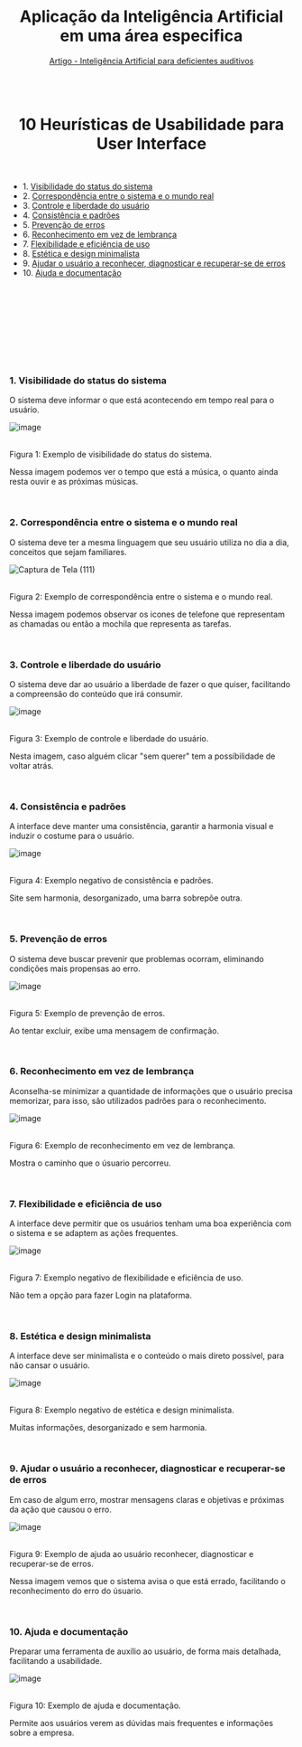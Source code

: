 <h1 align="center">Aplicação da Inteligência Artificial em uma área especifica</h1>
<div align="center"><a href="../IHC/Inteligência Artificial para deficientes auditivos.pdf">Artigo - Inteligência Artificial para deficientes auditivos</a></div>

<br><br>

<h1 align="center">10 Heurísticas de Usabilidade para User Interface</h1>

 

<ul>
<li>1. <a href="#1.visibilidade-do-status-do-sistema"> Visibilidade do status do sistema</a></h3>
<li>2. <a href="#2.correspondência-entre-o-sistema-e-o-mundo-real"> Correspondência entre o sistema e o mundo real</a></h3>
<li>3. <a href="#3.controle-e-liberdade-do-usuário"> Controle e liberdade do usuário</a></h3>
<li>4. <a href="#4.consistência-e-padrões"> Consistência e padrões</a></h3> 
<li>5. <a href="#5.prevenção-de-erros"> Prevenção de erros</a></h3> 
<li>6. <a href="#6.reconhecimento-em-vez-de-lembrança"> Reconhecimento em vez de lembrança</a></h3> 
<li>7. <a href="#7.flexibilidade-e-eficiência-de-uso"> Flexibilidade e eficiência de uso</a></h3> 
<li>8. <a href="#8.estética-e-design-minimalista"> Estética e design minimalista</a></h3> 
<li>9. <a href="#9.ajudar-o-usuário-a-reconhecer,-diagnosticar-e-recuperar-se-de-erros"> Ajudar o usuário a reconhecer, diagnosticar e recuperar-se de erros</a></h3> 
<li>10. <a href="#10.ajuda-e-documentação"> Ajuda e documentação</a></h3> 
</ul>

 

#

 

<br>

 

<h3 id="1.visibilidade-do-status-do-sistema">1. Visibilidade do status do sistema</h2>
O sistema deve informar o que está acontecendo em tempo real para o usuário.

![image](https://github.com/Diane-Moreno/bertoti/assets/102235722/39a4082e-f866-475b-b2b7-c84f847ceee8)


<br>Figura 1: Exemplo de visibilidade do status do sistema.

Nessa imagem podemos ver o tempo que está a música, o quanto ainda resta ouvir e as próximas músicas.
</div>

<br>

<h3 id="2.correspondência-entre-o-sistema-e-o-mundo-real">2. Correspondência entre o sistema e o mundo real</h2>
O sistema deve ter a mesma linguagem que seu usuário utiliza no dia a dia, conceitos que sejam familiares.

![Captura de Tela (111)](https://user-images.githubusercontent.com/102235722/235935064-11011cb1-3d88-4203-95bf-8b4575239261.png)


<br>Figura 2: Exemplo de correspondência entre o sistema e o mundo real.

Nessa imagem podemos observar os icones de telefone que representam as chamadas ou então a mochila que representa as tarefas.
</div>

<br>

<h3 id="3.controle-e-liberdade-do-usuário">3. Controle e liberdade do usuário</h2>
O sistema deve dar ao usuário a liberdade de fazer o que quiser, facilitando a compreensão do conteúdo que irá consumir.

![image](https://github.com/Diane-Moreno/bertoti/assets/102235722/2994b363-f535-4afc-a7bb-efa73c7097bc)

<br>Figura 3: Exemplo de controle e liberdade do usuário.

Nesta imagem, caso alguém clicar "sem querer" tem a possíbilidade de voltar atrás.
</div>

<br>

<h3 id="4.consistência-e-padrões">4. Consistência e padrões</h2>
A interface deve manter uma consistência, garantir a harmonia visual e induzir o costume para o usuário.

![image](https://github.com/Diane-Moreno/bertoti/assets/102235722/71c1bb14-7957-4e93-897c-0dfdcee3b831)

<br>Figura 4: Exemplo negativo de consistência e padrões.

Site sem harmonia, desorganizado, uma barra sobrepõe outra.
</div>

<br>

<h3 id="5.prevenção-de-erros">5. Prevenção de erros</h2>
O sistema deve buscar prevenir que problemas ocorram, eliminando condições mais propensas ao erro.

![image](https://github.com/Diane-Moreno/bertoti/assets/102235722/8d730114-e0ea-4d6e-8330-03f7a73109f8)

<br>Figura 5: Exemplo de prevenção de erros.

Ao tentar excluir, exibe uma mensagem de confirmação.
</div>

<br>

<h3 id="6.reconhecimento-em-vez-de-lembrança">6. Reconhecimento em vez de lembrança</h2>
Aconselha-se minimizar a quantidade de informações que o usuário precisa memorizar, para isso, são utilizados padrões para o reconhecimento.

![image](https://github.com/Diane-Moreno/bertoti/assets/102235722/69f8e77a-10b9-4e75-8685-6a0243375da4)

<br>Figura 6: Exemplo de reconhecimento em vez de lembrança.

Mostra o caminho que o úsuario percorreu.
</div>

<br>

<h3 id="7.flexibilidade-e-eficiência-de-uso">7. Flexibilidade e eficiência de uso</h2>
A interface deve permitir que os usuários tenham uma boa experiência com o sistema e se adaptem as ações frequentes.

![image](https://github.com/Diane-Moreno/bertoti/assets/102235722/b86095f3-9a7a-4498-a823-7fcd2984344e)


<br>Figura 7: Exemplo negativo de flexibilidade e eficiência de uso.

Não tem a opção para fazer Login na plataforma.
</div>

<br>

<h3 id="8.estética-e-design-minimalista">8. Estética e design minimalista</h2>
A interface deve ser minimalista e o conteúdo o mais direto possível, para não cansar o usuário.

![image](https://github.com/Diane-Moreno/bertoti/assets/102235722/71aeeff7-ab6c-4d96-a253-32628554f555)

<br>Figura 8: Exemplo negativo de estética e design minimalista.

Muitas informações, desorganizado e sem harmonia.
</div>

<br>

<h3 id="9.ajudar-o-usuário-a-reconhecer,-diagnosticar-e-recuperar-se-de-erros">9. Ajudar o usuário a reconhecer, diagnosticar e recuperar-se de erros</h2>
Em caso de algum erro, mostrar mensagens claras e objetivas e próximas da ação que causou o erro.

![image](https://github.com/Diane-Moreno/bertoti/assets/102235722/15db9862-6136-4db8-9a5a-6b12930941ae)

<br>Figura 9: Exemplo de ajuda ao usuário reconhecer, diagnosticar e recuperar-se de erros.

Nessa imagem vemos que o sistema avisa o que está errado, facilitando o reconhecimento do erro do úsuario.
</div>

<br>

<h3 id="10.ajuda-e-documentação">10. Ajuda e documentação</h2>
Preparar uma ferramenta de auxílio ao usuário, de forma mais detalhada, facilitando a usabilidade.

![image](https://github.com/Diane-Moreno/bertoti/assets/102235722/a0f95e5e-6a72-4404-9b04-b54109a23262)

<br>Figura 10: Exemplo de ajuda e documentação.

Permite aos usuários verem as dúvidas mais frequentes e informações sobre a empresa.
</div>

<br>
